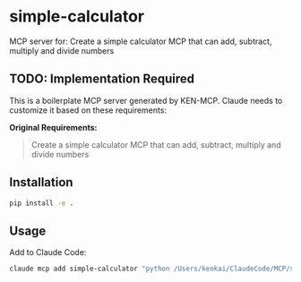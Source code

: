 # simple-calculator

MCP server for: Create a simple calculator MCP that can add, subtract, multiply and divide numbers

## TODO: Implementation Required

This is a boilerplate MCP server generated by KEN-MCP. Claude needs to customize it based on these requirements:

**Original Requirements:**
> Create a simple calculator MCP that can add, subtract, multiply and divide numbers

## Installation

```bash
pip install -e .
```

## Usage

Add to Claude Code:
```bash
claude mcp add simple-calculator "python /Users/kenkai/ClaudeCode/MCP/simple-calculator/server.py"
```
